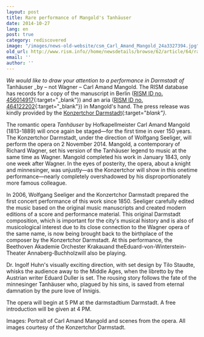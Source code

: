 ```yaml
---
layout: post
title: Rare performance of Mangold's Tanhäuser
date: 2014-10-27
lang: en
post: true
category: rediscovered
image: "/images/news-old-website/csm_Carl_Amand_Mangold_24a3327394.jpg"
old_url: http://www.rism.info//home/newsdetails/browse/62/article/64/rare-performance-of-mangolds-tanhaeuser.html
email: ''
author: ''
---
```


_We would like to draw your attention to a performance in Darmstadt of_ Tanhäuser _by – not Wagner – Carl Amand Mangold. The RISM database has records for a copy of the manuscript in Berlin ([RISM ID no. 456014917](https://opac.rism.info/search?id=456014917){:target="_blank"}) and an aria ([RISM ID no. 464122202](https://opac.rism.info/search?id=464122202){:target="_blank"}) in Mangold's hand. The press release was kindly provided by the [Konzertchor Darmstadt](http://www.konzertchor-darmstadt.de/){:target="_blank"}._

The romantic opera _Tanhäuser_ by Hofkapellmeister Carl Amand Mangold (1813-1889) will once again be staged—for the first time in over 150 years. The Konzertchor Darmstadt, under the direction of Wolfgang Seeliger, will perform the opera on 2 November 2014. Mangold, a contemporary of Richard Wagner, set his version of the Tanhäuser legend to music at the same time as Wagner. Mangold completed his work in January 1843, only one week after Wagner. In the eyes of posterity, the opera, about a knight and minnesinger, was unjustly—as the Konzertchor will show in this onetime performance—nearly completely overshadowed by his disproportionately more famous colleague.

In 2006, Wolfgang Seeliger and the Konzertchor Darmstadt prepared the first concert performance of this work since 1850. Seeliger carefully edited the music based on the original music manuscripts and created modern editions of a score and performance material. This original Darmstadt composition, which is important for the city's musical history and is also of musicological interest due to its close connection to the Wagner opera of the same name, is now being brought back to the birthplace of the composer by the Konzertchor Darmstadt. At this performance, the Beethoven Akademie Orchester Krakauand theEduard-von-Winterstein-Theater Annaberg-Buchholzwill also be playing.


Dr. Ingolf Huhn's visually exciting direction, with set design by Tilo Staudte, whisks the audience away to the Middle Ages, when the libretto by the Austrian writer Eduard Duller is set. The rousing story follows the fate of the minnesinger Tanhäuser who, plagued by his sins, is saved from eternal damnation by the pure love of Innigis.


The opera will begin at 5 PM at the darmstadtium Darmstadt. A free introduction will be given at 4 PM.


Images: Portrait of Carl Amand Mangold and scenes from the opera. All images courtesy of the Konzertchor Darmstadt.

